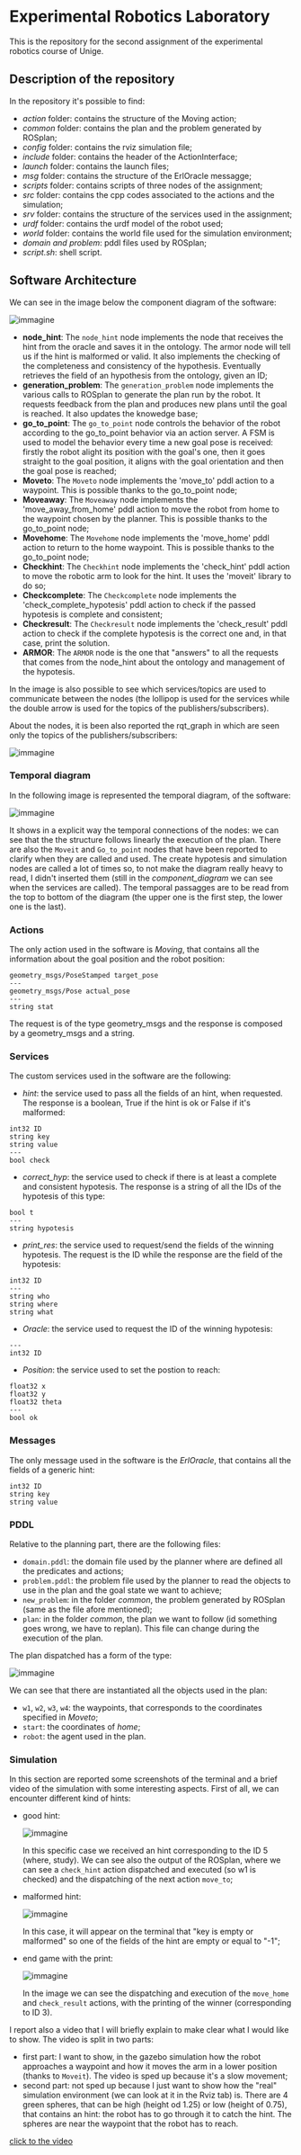 # Experimental Robotics Laboratory
This is the repository for the second assignment of the experimental robotics course of Unige.

## Description of the repository
In the repository it's possible to find:
* *action* folder: contains the structure of the Moving action;
* *common* folder: contains the plan and the problem generated by ROSplan;
* *config* folder: contains the rviz simulation file;
* *include* folder: contains the header of the ActionInterface;
* *launch* folder: contains the launch files;
* *msg* folder: contains the structure of the ErlOracle messagge;
* *scripts* folder: contains scripts of three nodes of the assignment; 
* *src* folder: contains the cpp codes associated to the actions and the simulation;
* *srv* folder: contains the structure of the services used in the assignment;
* *urdf* folder: contains the urdf model of the robot used;
* *world* folder: contains the world file used for the simulation environment;
* *domain and problem*: pddl files used by ROSplan;
* *script.sh*: shell script.

## Software Architecture
We can see in the image below the component diagram of the software:

![immagine](images_videos/component_diagram.jpeg)

* **node_hint**: The `node_hint` node implements the node that receives the hint from the oracle and saves it in the ontology. The armor node will tell us if the hint is malformed or valid. It also implements the checking of the completeness and consistency of the hypothesis. Eventually retrieves the field of an hypothesis from the ontology, given an ID;
* **generation_problem**: The `generation_problem` node implements the various calls to ROSplan to generate the plan run by the robot. It requests feedback from the plan and produces new plans until the goal is reached. It also updates the knowedge base;
* **go_to_point**: The `go_to_point` node controls the behavior of the robot according to the go_to_point behavior via an action server. A FSM is used to model the behavior every time a new goal pose is received: firstly the robot alight its position with the goal's one, then it goes straight to the goal position, it aligns with the goal orientation and then the goal pose is reached;
* **Moveto**: The `Moveto` node implements the 'move_to' pddl action to a waypoint. This is possible thanks to the go_to_point node;
* **Moveaway**: The `Moveaway` node implements the 'move_away_from_home' pddl action to move the robot from home to the waypoint chosen by the planner. This is possible thanks to the go_to_point node;
* **Movehome**: The `Movehome` node implements the 'move_home' pddl action to return to the home waypoint. This is possible thanks to the go_to_point node;
* **Checkhint**: The `Checkhint` node implements the 'check_hint' pddl action to move the robotic arm to look for the hint. It uses the 'moveit' library to do so;
* **Checkcomplete**: The `Checkcomplete` node implements the 'check_complete_hypotesis' pddl action to check if the passed hypotesis is complete and consistent;
* **Checkresult**: The `Checkresult` node implements the 'check_result' pddl action to check if the complete hypotesis is the correct one and, in that case, print the solution.
* **ARMOR**: The `ARMOR` node is the one that "answers" to all the requests that comes from the node_hint about the ontology and management of the hypotesis.

In the image is also possible to see which services/topics are used to communicate between the nodes (the lollipop is used for the services while the double arrow is used for the topics of the publishers/subscribers).

About the nodes, it is been also reported the rqt_graph in which are seen only the topics of the publishers/subscribers:

![immagine](images_videos/rqt_graph.jpeg)

### Temporal diagram
In the following image is represented the temporal diagram, of the software:

![immagine](images_videos/temporal_diagram.jpeg)

It shows in a explicit way the temporal connections of the nodes: we can see that the the structure follows linearly the execution of the plan. There are also the `Moveit` and `Go_to_point` nodes that have been reported to clarify when they are called and used. The create hypotesis and simulation nodes are called a lot of times so, to not make the diagram really heavy to read, I didn't inserted them (still in the *component_diagram* we can see when the services are called). 
The temporal passagges are to be read from the top to bottom of the diagram (the upper one is the first step, the lower one is the last).

### Actions
The only action used in the software is *Moving*, that contains all the information about the goal position and the robot position:
```
geometry_msgs/PoseStamped target_pose
---
geometry_msgs/Pose actual_pose
---
string stat
```
The request is of the type geometry_msgs and the response is composed by a geometry_msgs and a string.

### Services
The custom services used in the software are the following:

* *hint*: the service used to pass all the fields of an hint, when requested. The response is a boolean, True if the hint is ok or False if it's malformed:  
```
int32 ID
string key
string value
---
bool check
```

* *correct_hyp*: the service used to check if there is at least a complete and consistent hypotesis. The response is a string of all the IDs of the hypotesis of this type:
```
bool t
---
string hypotesis
```

* *print_res*: the service used to request/send the fields of the winning hypotesis. The request is the ID while the response are the field of the hypotesis:
```
int32 ID
---
string who
string where
string what
```

* *Oracle*: the service used to request the ID of the winning hypotesis:
```
---
int32 ID
```

* *Position*: the service used to set the postion to reach:
```
float32 x
float32 y
float32 theta
---
bool ok
```

### Messages
The only message used in the software is the *ErlOracle*, that contains all the fields of a generic hint:
```
int32 ID
string key
string value
```

### PDDL 
Relative to the planning part, there are the following files:
* `domain.pddl`: the domain file used by the planner where are defined all the predicates and actions;
* `problem.pddl`: the problem file used by the planner to read the objects to use in the plan and the goal state we want to achieve;
* `new_problem`: in the folder *common*, the problem generated by ROSplan (same as the file afore mentioned);
* `plan`: in the folder *common*, the plan we want to follow (id something goes wrong, we have to replan). This file can change during the execution of the plan.

The plan dispatched has a form of the type:

![immagine](images_videos/plan_dispatched.jpeg)

We can see that there are instantiated all the objects used in the plan:
* `w1`, `w2`, `w3`, `w4`: the waypoints, that corresponds to  the coordinates specified in *Moveto*;
* `start`: the coordinates of *home*;
* `robot`: the agent used in the plan.

### Simulation
In this section are reported some screenshots of the terminal and a brief video of the simulation with some interesting aspects.
First of all, we can encounter different kind of hints:
* good hint:

    ![immagine](images_videos/good_hint.jpeg)

    In this specific case we received an hint corresponding to the ID 5 (where, study). We can see also the output of the ROSplan, where we can see a `check_hint` action dispatched and executed (so w1 is checked) and the dispatching of the next action `move_to`;

* malformed hint:

    ![immagine](images_videos/malformed_hint.jpeg)

    In this case, it will appear on the terminal that "key is empty or malformed" so one of the fields of the hint are empty or equal to "-1";

* end game with the print:

    ![immagine](images_videos/end_game.jpeg)

    In the image we can see the dispatching and execution of the `move_home` and `check_result` actions, with the printing of the winner (corresponding to ID 3).


I report also a video that I will briefly explain to make clear what I would like to show.
The video is split in two parts:
* first part: I want to show, in the gazebo simulation how the robot approaches a waypoint and how it moves the arm in a lower position (thanks to `Moveit`). The video is sped up because it's a slow movement;
* second part: not sped up because I just want to show how the "real" simulation environment (we can look at it in the Rviz tab) is. There are 4 green spheres, that can be high (height od 1.25) or low (height of 0.75), that contains an hint: the robot has to go through it to catch the hint. The spheres are near the waypoint that the robot has to reach.

[click to the video](https://www.youtube.com/watch?v=e6bZsWgrhO4)
